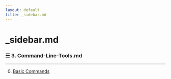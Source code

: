 ```yaml
---
layout: default
title: _sidebar.md
---
```


# _sidebar.md


### [☰](/documentation/command-line-tools) 3. Command-Line-Tools.md
---
0. [Basic Commands](/documentation/command-line-tools/basic-commands)
